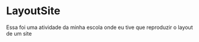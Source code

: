 # LayoutSite
Essa foi uma atividade da minha escola onde eu tive que reproduzir o layout de um site

